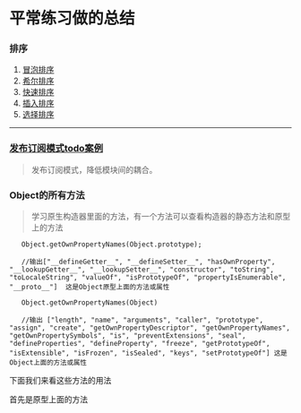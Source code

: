 # 平常练习做的总结

### 排序

1. [冒泡排序](https://github.com/geeker-cmc/nativejs/tree/1/%E6%8E%92%E5%BA%8F/%E5%86%92%E6%B3%A1%E6%8E%92%E5%BA%8F/README.md)
2. [希尔排序]()
3. [快速排序](https://github.com/geeker-cmc/nativejs/tree/1/%E6%8E%92%E5%BA%8F/%E5%BF%AB%E9%80%9F%E6%8E%92%E5%BA%8F/README.md)
4. [插入排序]()
5. [选择排序]()

***

### [发布订阅模式todo案例](https://github.com/geeker-cmc/nativejs/tree/1/js%E7%9A%84%E5%8F%91%E5%B8%83%E8%AE%A2%E9%98%85%E6%A8%A1%E5%BC%8F%E5%AE%9E%E7%8E%B0todo/README.md)
>发布订阅模式，降低模块间的耦合。


### Object的所有方法

> 学习原生构造器里面的方法，有一个方法可以查看构造器的静态方法和原型上的方法

```
   Object.getOwnPropertyNames(Object.prototype);

   //输出["__defineGetter__", "__defineSetter__", "hasOwnProperty", "__lookupGetter__", "__lookupSetter__", "constructor", "toString", "toLocaleString", "valueOf", "isPrototypeOf", "propertyIsEnumerable", "__proto__"]  这是Object原型上面的方法或属性

   Object.getOwnPropertyNames(Object)

   //输出 ["length", "name", "arguments", "caller", "prototype", "assign", "create", "getOwnPropertyDescriptor", "getOwnPropertyNames", "getOwnPropertySymbols", "is", "preventExtensions", "seal", "defineProperties", "defineProperty", "freeze", "getPrototypeOf", "isExtensible", "isFrozen", "isSealed", "keys", "setPrototypeOf"] 这是Object上面的方法或属性
```

下面我们来看这些方法的用法

首先是原型上面的方法







